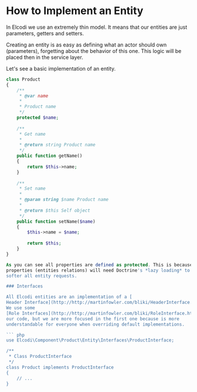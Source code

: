 How to Implement an Entity
==========================

In Elcodi we use an extremely thin model. It means that our entities are just
parameters, getters and setters.

Creating an entity is as easy as defining what an actor should own (parameters),
forgetting about the behavior of this one. This logic will be placed then in the 
service layer.

Let's see a basic implementation of an entity.

``` php
class Product
{
    /**
     * @var name
     *
     * Product name
     */
    protected $name;
     
    /**
     * Get name
     *
     * @return string Product name
     */
    public function getName()
    {
        return $this->name;
    }
    
    /**
     * Set name
     *
     * @param string $name Product name
     *
     * @return $this Self object
     */
    public function setName($name)
    {
        $this->name = $name;
        
        return $this;
    }
}

As you can see all properties are defined as protected. This is because some
properties (entities relations) will need Doctrine's *lazy loading* to make 
softer all entity requests.

### Interfaces

All Elcodi entities are an implementation of a [
Header Interface](http://http://martinfowler.com/bliki/HeaderInterface.html).
We use some 
[Role Interfaces](http://http://martinfowler.com/bliki/RoleInterface.html) in 
our code, but we are more focused in the first one because is more 
understandable for everyone when overriding default implementations.

``` php
use Elcodi\Component\Product\Entity\Interfaces\ProductInterface;

/**
 * Class ProductInterface
 */
class Product implements ProductInterface
{
    // ...
}
```

